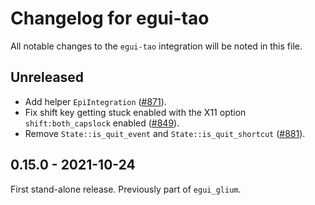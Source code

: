 # Changelog for egui-tao

All notable changes to the `egui-tao` integration will be noted in this file.


## Unreleased
* Add helper `EpiIntegration` ([#871](https://github.com/emilk/egui/pull/871)).
* Fix shift key getting stuck enabled with the X11 option `shift:both_capslock` enabled ([#849](https://github.com/emilk/egui/pull/849)).
* Remove `State::is_quit_event` and `State::is_quit_shortcut` ([#881](https://github.com/emilk/egui/pull/881)).

## 0.15.0 - 2021-10-24
First stand-alone release. Previously part of `egui_glium`.
